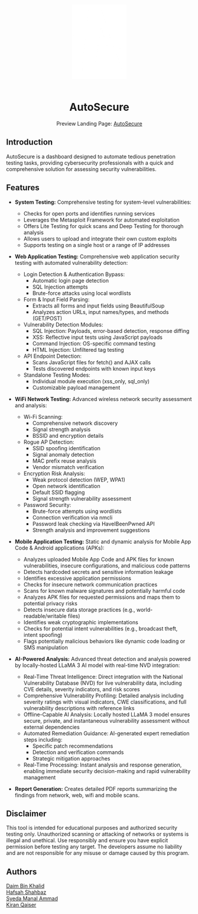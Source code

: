 <div align="center">
    <img src="static/images/logo.png" alt="AutoSecure Logo" height="200" width="auto">
    </br></br>

# AutoSecure    
Preview Landing Page: <a href="autosecureorg.github.io">AutoSecure</a>
</div>

## Introduction

AutoSecure is a dashboard designed to automate tedious penetration testing tasks, providing cybersecurity professionals with a quick and comprehensive solution for assessing security vulnerabilities.

## Features

*   **System Testing:** Comprehensive testing for system-level vulnerabilities:
    * Checks for open ports and identifies running services
    * Leverages the Metasploit Framework for automated exploitation
    * Offers Lite Testing for quick scans and Deep Testing for thorough analysis
    * Allows users to upload and integrate their own custom exploits
    * Supports testing on a single host or a range of IP addresses

*   **Web Application Testing:** Comprehensive web application security testing with automated vulnerability detection:
    * Login Detection & Authentication Bypass:
        * Automatic login page detection
        * SQL Injection attempts
        * Brute-force attacks using local wordlists
    * Form & Input Field Parsing:
        * Extracts all forms and input fields using BeautifulSoup
        * Analyzes action URLs, input names/types, and methods (GET/POST)
    * Vulnerability Detection Modules:
        * SQL Injection: Payloads, error-based detection, response diffing
        * XSS: Reflective input tests using JavaScript payloads
        * Command Injection: OS-specific command testing
        * HTML Injection: Unfiltered tag testing
    * API Endpoint Detection:
        * Scans JavaScript files for fetch() and AJAX calls
        * Tests discovered endpoints with known input keys
    * Standalone Testing Modes:
        * Individual module execution (xss_only, sql_only)
        * Customizable payload management

*   **WiFi Network Testing:** Advanced wireless network security assessment and analysis:
    * Wi-Fi Scanning:
        * Comprehensive network discovery
        * Signal strength analysis
        * BSSID and encryption details
    * Rogue AP Detection:
        * SSID spoofing identification
        * Signal anomaly detection
        * MAC prefix reuse analysis
        * Vendor mismatch verification
    * Encryption Risk Analysis:
        * Weak protocol detection (WEP, WPA1)
        * Open network identification
        * Default SSID flagging
        * Signal strength vulnerability assessment
    * Password Security:
        * Brute-force attempts using wordlists
        * Connection verification via nmcli
        * Password leak checking via HaveIBeenPwned API
        * Strength analysis and improvement suggestions

*   **Mobile Application Testing:** Static and dynamic analysis for Mobile App Code & Android applications (APKs):
    * Analyzes uploaded Mobile App Code and APK files for known vulnerabilities, insecure configurations, and malicious code patterns
    * Detects hardcoded secrets and sensitive information leakage
    * Identifies excessive application permissions
    * Checks for insecure network communication practices
    * Scans for known malware signatures and potentially harmful code
    * Analyzes APK files for requested permissions and maps them to potential privacy risks
    * Detects insecure data storage practices (e.g., world-readable/writable files)
    * Identifies weak cryptographic implementations
    * Checks for potential intent vulnerabilities (e.g., broadcast theft, intent spoofing)
    * Flags potentially malicious behaviors like dynamic code loading or SMS manipulation

*   **AI-Powered Analysis:** Advanced threat detection and analysis powered by locally-hosted LLaMA 3 AI model with real-time NVD integration:
    * Real-Time Threat Intelligence: Direct integration with the National Vulnerability Database (NVD) for live vulnerability data, including CVE details, severity indicators, and risk scores
    * Comprehensive Vulnerability Profiling: Detailed analysis including severity ratings with visual indicators, CWE classifications, and full vulnerability descriptions with reference links
    * Offline-Capable AI Analysis: Locally hosted LLaMA 3 model ensures secure, private, and instantaneous vulnerability assessment without external dependencies
    * Automated Remediation Guidance: AI-generated expert remediation steps including:
        * Specific patch recommendations
        * Detection and verification commands
        * Strategic mitigation approaches
    * Real-Time Processing: Instant analysis and response generation, enabling immediate security decision-making and rapid vulnerability management

*   **Report Generation:** Creates detailed PDF reports summarizing the findings from network, web, wifi and mobile scans.


## Disclaimer

This tool is intended for educational purposes and authorized security testing only. Unauthorized scanning or attacking of networks or systems is illegal and unethical. Use responsibly and ensure you have explicit permission before testing any target. The developers assume no liability and are not responsible for any misuse or damage caused by this program.


## Authors

<div>
    <a href="https://github.com/daimbk">Daim Bin Khalid</a>
    </br>
    <a href="https://github.com/Emeika">Hafsah Shahbaz</a>
    </br>
    <a href="https://github.com/manalammad">Syeda Manal Ammad</a>
    </br>
    <a href="https://github.com/kiranQaiser">Kiran Qaiser</a>
</div>